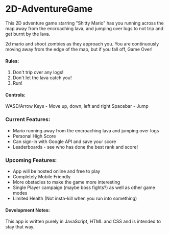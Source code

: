# 2D-AdventureGame
This 2D adventure game starring "Shitty Mario" has you running across the map away from the encroaching lava, and jumping over logs to not
trip and get burnt by the lava.

2d mario and shoot zombies as they approach you.
You are continuously moving away from the edge of the map, but if you fall off, Game Over!

#### Rules:
  1. Don't trip over any logs!
  2. Don't let the lava catch you!
  3. Run!

#### Controls:
  WASD/Arrow Keys - Move up, down, left and right
  Spacebar - Jump

### Current Features:
  * Mario running away from the encroaching lava and jumping over logs
  * Personal High Score
  * Can sign-in with Google API and save your score
  * Leaderboards - see who has done the best rank and score!
  
### Upcoming Features:
  * App will be hosted online and free to play
  * Completely Mobile Friendly
  * More obstacles to make the game more interesting
  * Single Player campaign (maybe boss fights?) as well as other game modes
  * Limited Health (Not insta-kill when you run into something)
  
#### Development Notes:

This app is written purely in JavaScript, HTML and CSS and is intended to stay that way.

